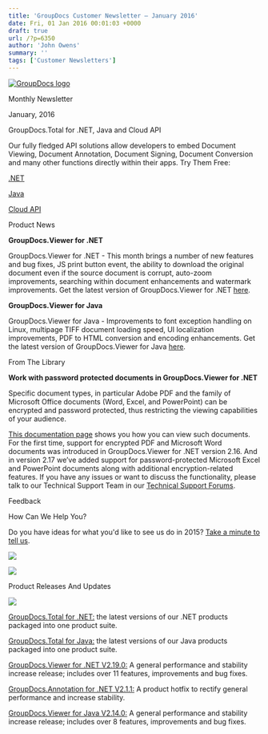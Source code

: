 ```yaml
---
title: 'GroupDocs Customer Newsletter – January 2016'
date: Fri, 01 Jan 2016 00:01:03 +0000
draft: true
url: /?p=6350
author: 'John Owens'
summary: ''
tags: ['Customer Newsletters']
---
```


 [![GroupDocs logo](http://groupdocs.com/email/apr/res/groupdocs-logo.png)](http://groupdocs.com) 

Monthly Newsletter

January, 2016

GroupDocs.Total for .NET, Java and Cloud API

Our fully fledged API solutions allow developers to embed Document Viewing, Document Annotation, Document Signing, Document Conversion and many other functions directly within their apps. Try Them Free:

[.NET](http://groupdocs.com/dot-net/total-library)

[Java](http://groupdocs.com/java/total-library)

[Cloud API](http://groupdocs.com/cloud/total-api)

Product News

**GroupDocs.Viewer for .NET**

GroupDocs.Viewer for .NET - This month brings a number of new features and bug fixes, JS print button event, the ability to download the original document even if the source document is corrupt, auto-zoom improvements, searching within document enhancements and watermark improvements. Get the latest version of GroupDocs.Viewer for .NET [here](http://groupdocs.com/Community/files/8/.net-libraries/groupdocs_viewer_for_.net/default.aspx).

**GroupDocs.Viewer for Java**

GroupDocs.Viewer for Java - Improvements to font exception handling on Linux, multipage TIFF document loading speed, UI localization improvements, PDF to HTML conversion and encoding enhancements. Get the latest version of GroupDocs.Viewer for Java [here](http://groupdocs.com/Community/files/9/java-libraries/groupdocs_viewer_for_java/category1005.aspx).

From The Library

**Work with password protected documents in GroupDocs.Viewer for .NET**

Specific document types, in particular Adobe PDF and the family of Microsoft Office documents (Word, Excel, and PowerPoint) can be encrypted and password protected, thus restricting the viewing capabilities of your audience.

[This documentation page](https://docs.groupdocs.com/viewer/net) shows you how you can view such documents. For the first time, support for encrypted PDF and Microsoft Word documents was introduced in GroupDocs.Viewer for .NET version 2.16. And in version 2.17 we’ve added support for password-protected Microsoft Excel and PowerPoint documents along with additional encryption-related features. If you have any issues or want to discuss the functionality, please talk to our Technical Support Team in our [Technical Support Forums](http://groupdocs.com/Community/Forums/Default.aspx).

Feedback

How Can We Help You?

Do you have ideas for what you'd like to see us do in 2015? [Take a minute to tell us](https://groupdocs.wufoo.com/forms/how-can-we-help-you/).

[](http://groupdocs.com/dot-net/total-library)

[](http://groupdocs.com/java/total-library)

 [![](http://groupdocs.com/email/feb/cloud.png)](http://groupdocs.com/cloud/total-api) 

 [![](http://groupdocs.com/email/feb/apps.png)](http://groupdocs.com/apps) 

Product Releases And Updates

![](http://www.aspose.com/Images/Newsletter/separator-630px.png)

[GroupDocs.Total for .NET:](http://groupdocs.com/Community/files/8/.net-libraries/groupdocs_total_for_.net/default.aspx) the latest versions of our .NET products packaged into one product suite.

[GroupDocs.Total for Java:](http://groupdocs.com/Community/files/9/java-libraries/groupdocs_total_for_java/default.aspx) the latest versions of our Java products packaged into one product suite.

[GroupDocs.Viewer for .NET V2.19.0:](http://groupdocs.com/Community/files/8/.net-libraries/groupdocs_viewer_for_.net/category1002.aspx) A general performance and stability increase release; includes over 11 features, improvements and bug fixes.

[GroupDocs.Annotation for .NET V2.1.1:](http://groupdocs.com/Community/files/8/.net-libraries/groupdocs_annotation_for_.net/category1014.aspx) A product hotfix to rectify general performance and increase stability.

[GroupDocs.Viewer for Java V2.14.0:](http://groupdocs.com/Community/files/9/java-libraries/groupdocs_viewer_for_java/category1005.aspx) A general performance and stability increase release; includes over 8 features, improvements and bug fixes.



